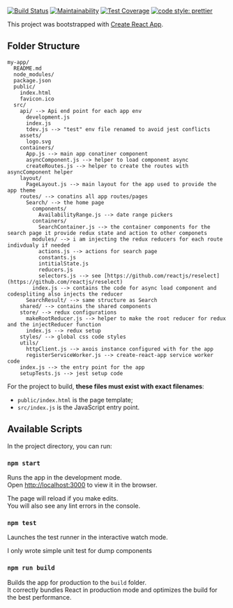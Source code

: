 [![Build Status](https://travis-ci.org/salamaashoush/hotelsearch.svg?branch=master)](https://travis-ci.org/salamaashoush/hotelsearch)
[![Maintainability](https://api.codeclimate.com/v1/badges/e6971bcbb690e13ae233/maintainability)](https://codeclimate.com/github/salamaashoush/hotelsearch/maintainability)
[![Test Coverage](https://api.codeclimate.com/v1/badges/e6971bcbb690e13ae233/test_coverage)](https://codeclimate.com/github/salamaashoush/hotelsearch/test_coverage)
[![code style: prettier](https://img.shields.io/badge/code_style-prettier-ff69b4.svg?style=flat-square)](https://github.com/prettier/prettier)

This project was bootstrapped with [Create React App](https://github.com/facebookincubator/create-react-app).

## Folder Structure

```
my-app/
  README.md
  node_modules/
  package.json
  public/
    index.html
    favicon.ico
  src/
    api/ --> Api end point for each app env
      development.js
      index.js
      tdev.js --> "test" env file renamed to avoid jest conflicts
    assets/
      logo.svg
    containers/
      App.js --> main app conatiner component
      asyncComponent.js --> helper to load component async
      createRoutes.js --> helper to create the routes with asyncComponent helper
    layout/
      PageLayout.js --> main layout for the app used to provide the app theme
    routes/ --> conatins all app routes/pages
      Search/ --> the home page
        components/
          AvailabilityRange.js --> date range pickers
        containers/
          SearchContainer.js --> the container components for the search page it provide redux state and action to other componets
        modules/ --> i am injecting the redux reducers for each route indivdualy if needed
          actions.js --> actions for search page
          constants.js
          intitialState.js
          reducers.js
          selectors.js --> see [https://github.com/reactjs/reselect](https://github.com/reactjs/reselect)
        index.js --> contains the code for async load component and codespliting also injects the reducer
      SearchResult/ --> same structure as Search
    shared/ --> contains the shared components
    store/ --> redux configurations
      makeRootReducer.js --> helper to make the root reducer for redux and the injectReducer function
      index.js --> redux setup
    styles/ --> global css code styles
    utils/
      httpClient.js --> axois instance configured with for the app
      registerServiceWorker.js --> create-react-app service worker code
    index.js --> the entry point for the app
    setupTests.js --> jest setup code
```

For the project to build, **these files must exist with exact filenames**:

* `public/index.html` is the page template;
* `src/index.js` is the JavaScript entry point.


## Available Scripts

In the project directory, you can run:

### `npm start`

Runs the app in the development mode.<br>
Open [http://localhost:3000](http://localhost:3000) to view it in the browser.

The page will reload if you make edits.<br>
You will also see any lint errors in the console.

### `npm test`

Launches the test runner in the interactive watch mode.<br>

I only wrote simple unit test for dump components 

### `npm run build`

Builds the app for production to the `build` folder.<br>
It correctly bundles React in production mode and optimizes the build for the best performance.
